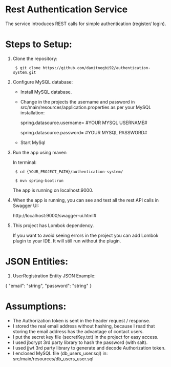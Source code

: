 # Rest Authentication Service #

The service introduces REST calls for simple authentication (register/ login).  


# Steps to Setup: #

1. Clone the repository: 

        $ git clone https://github.com/danitnegbi92/authentication-system.git

2. Configure MySQL database:

    - Install MySQL database.

    - Change in the projects the username and password in src/main/resources/application.properties as per your MySQL installation:

        spring.datasource.username= #YOUR MYSQL USERNAME#

        spring.datasource.password= #YOUR MYSQL PASSWORD#     
   
    - Start MySql

3. Run the app using maven

    In terminal:

        $ cd {YOUR_PROJECT_PATH}/authentication-system/

        $ mvn spring-boot:run

    The app is running on localhost:9000.

4. When the app is running, you can see and test all the rest API calls in Swagger UI:

    http://localhost:9000/swagger-ui.html#
    
5. This project has Lombok dependency.
   
   If you want to avoid seeing errors in the project you can add Lombok plugin to your IDE.
   It will still run without the plugin. 



# JSON Entities: #

1. UserRegistration Entity JSON Example: 

{
  "email": "string",
  "password": "string"
}

# Assumptions: #

* The Authorization token is sent in the header request / response.
* I stored the real email address without hashing, because I read that storing the email address has the advantage of contact users.
* I put the secret key file (secretKey.txt) in the project for easy access.
* I used jbcrypt 3rd party library to hash the password (with salt).
* I used jjwt 3rd party library to generate and decode Authorization token.
* I enclosed MySQL file (db_users_user.sql) in: src/main/resources/db_users_user.sql